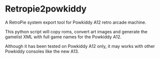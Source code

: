 # Retropie2powkiddy

A RetroPie system export tool for Powkiddy A12 retro arcade machine.

This python script will copy roms, convert art images and generate the gamelist XML with full game names for the Powkiddy A12. 

Although it has been tested on Powkiddy A12 only, it may works with other Powkiddy consoles like the new A13.